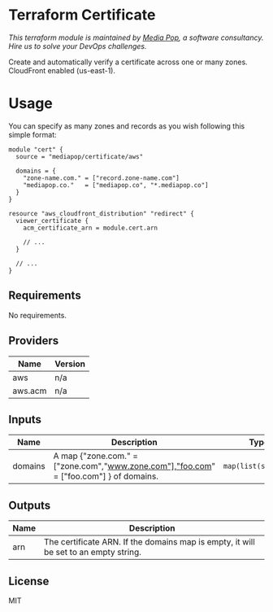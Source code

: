 # Terraform Certificate

*This terraform module is maintained by [Media Pop](https://www.mediapop.co), a software consultancy. Hire us to solve your DevOps challenges.*

Create and automatically verify a certificate across one or many zones. CloudFront enabled (us-east-1).

# Usage

You can specify as many zones and records as you wish following this simple format:

```hcl
module "cert" {
  source = "mediapop/certificate/aws"

  domains = {
    "zone-name.com." = ["record.zone-name.com"]
    "mediapop.co."   = ["mediapop.co", "*.mediapop.co"]
  }
}

resource "aws_cloudfront_distribution" "redirect" {
  viewer_certificate {
    acm_certificate_arn = module.cert.arn

    // ...
  }

  // ...
}
```

## Requirements

No requirements.

## Providers

| Name | Version |
|------|---------|
| aws | n/a |
| aws.acm | n/a |

## Inputs

| Name | Description | Type | Default | Required |
|------|-------------|------|---------|:--------:|
| domains | A map {"zone.com." = ["zone.com","www.zone.com"],"foo.com" = ["foo.com"] } of domains. | `map(list(string))` | n/a | yes |

## Outputs

| Name | Description |
|------|-------------|
| arn | The certificate ARN. If the domains map is empty, it will be set to an empty string. |

## License

MIT
